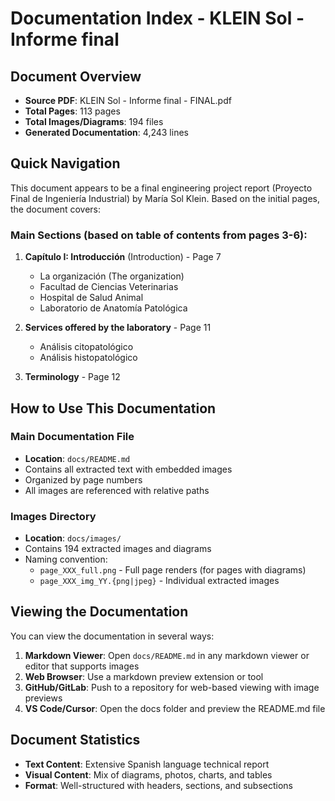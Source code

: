 # Documentation Index - KLEIN Sol - Informe final

## Document Overview

- **Source PDF**: KLEIN Sol - Informe final - FINAL.pdf
- **Total Pages**: 113 pages
- **Total Images/Diagrams**: 194 files
- **Generated Documentation**: 4,243 lines

## Quick Navigation

This document appears to be a final engineering project report (Proyecto Final de Ingeniería Industrial) by María Sol Klein. Based on the initial pages, the document covers:

### Main Sections (based on table of contents from pages 3-6):

1. **Capítulo I: Introducción** (Introduction) - Page 7
   - La organización (The organization)
   - Facultad de Ciencias Veterinarias
   - Hospital de Salud Animal
   - Laboratorio de Anatomía Patológica

2. **Services offered by the laboratory** - Page 11
   - Análisis citopatológico
   - Análisis histopatológico

3. **Terminology** - Page 12

## How to Use This Documentation

### Main Documentation File
- **Location**: `docs/README.md`
- Contains all extracted text with embedded images
- Organized by page numbers
- All images are referenced with relative paths

### Images Directory
- **Location**: `docs/images/`
- Contains 194 extracted images and diagrams
- Naming convention:
  - `page_XXX_full.png` - Full page renders (for pages with diagrams)
  - `page_XXX_img_YY.{png|jpeg}` - Individual extracted images

## Viewing the Documentation

You can view the documentation in several ways:

1. **Markdown Viewer**: Open `docs/README.md` in any markdown viewer or editor that supports images
2. **Web Browser**: Use a markdown preview extension or tool
3. **GitHub/GitLab**: Push to a repository for web-based viewing with image previews
4. **VS Code/Cursor**: Open the docs folder and preview the README.md file

## Document Statistics

- **Text Content**: Extensive Spanish language technical report
- **Visual Content**: Mix of diagrams, photos, charts, and tables
- **Format**: Well-structured with headers, sections, and subsections

